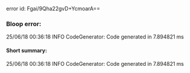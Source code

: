 error id: Fgai/9Qha22gvD+YcmoarA==
### Bloop error:

25/06/18 00:36:18 INFO CodeGenerator: Code generated in 7.894821 ms
#### Short summary: 

25/06/18 00:36:18 INFO CodeGenerator: Code generated in 7.894821 ms